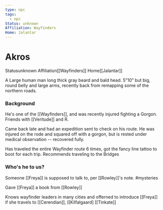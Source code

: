 ```yaml
---
type: npc
tags:
  - npc
Status: unknown
Affiliation: Wayfinders
Home: Jalantar
---
```


# Akros
<span class="dataview inline-field"><span class="inline-field-key">Status</span><span class="inline-field-value">unknown</span></span>
<span class="dataview inline-field"><span class="inline-field-key">Affiliation</span><span class="inline-field-value">[[Wayfinders]]</span></span>
<span class="dataview inline-field"><span class="inline-field-key">Home</span><span class="inline-field-value">[[Jalantar]]</span></span>

A Large human man long thick gray beard and bald head. 5”10” but big, round belly and large arms, recently back from remapping some of the northern roads. 

### Background
He's one of the [[Wayfinders]], and was recently injured fighting a Gorgon. Friends with [[Veritude]] and R.

Came back late and had an expedition sent to check on his route. He was injured on the rode and squared off with a gorgon, but is rested under medical observation -- recovered fully. 

Has traveled the entire Wayfinder route 6 times, got the fancy line tattoo to boot for each trip. Recommends traveling to the Bridges

### Who's he to us? 
Someone [[Freya]] is supposed to talk to, per [[Rowley]]'s note. #mysteries 

Gave [[Freya]] a book from [[Rowley]] 

Knows wayfinder leaders in many cities and offerned to introduce [[Freya]] if she travels to [[Cerendian]], [[Kilfalgaard] [[Tinkate]]
